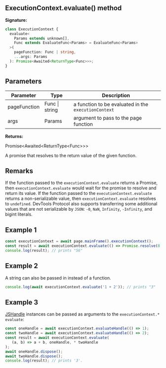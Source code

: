## ExecutionContext.evaluate() method

**Signature:**

```typescript
class ExecutionContext {
  evaluate<
    Params extends unknown[],
    Func extends EvaluateFunc<Params> = EvaluateFunc<Params>
  >(
    pageFunction: Func | string,
    ...args: Params
  ): Promise<Awaited<ReturnType<Func>>>;
}
```

## Parameters

| Parameter    | Type           | Description                                                     |
| ------------ | -------------- | --------------------------------------------------------------- |
| pageFunction | Func \| string | a function to be evaluated in the <code>executionContext</code> |
| args         | Params         | argument to pass to the page function                           |

**Returns:**

Promise&lt;Awaited&lt;ReturnType&lt;Func&gt;&gt;&gt;

A promise that resolves to the return value of the given function.

## Remarks

If the function passed to the `executionContext.evaluate` returns a Promise, then `executionContext.evaluate` would wait for the promise to resolve and return its value. If the function passed to the `executionContext.evaluate` returns a non-serializable value, then `executionContext.evaluate` resolves to `undefined`. DevTools Protocol also supports transferring some additional values that are not serializable by `JSON`: `-0`, `NaN`, `Infinity`, `-Infinity`, and bigint literals.

## Example 1

```js
const executionContext = await page.mainFrame().executionContext();
const result = await executionContext.evaluate(() => Promise.resolve(8 * 7))* ;
console.log(result); // prints "56"
```

## Example 2

A string can also be passed in instead of a function.

```js
console.log(await executionContext.evaluate('1 + 2')); // prints "3"
```

## Example 3

[JSHandle](./puppeteer.jshandle.md) instances can be passed as arguments to the `executionContext.* evaluate`:

```js
const oneHandle = await executionContext.evaluateHandle(() => 1);
const twoHandle = await executionContext.evaluateHandle(() => 2);
const result = await executionContext.evaluate(
   (a, b) => a + b, oneHandle, * twoHandle
);
await oneHandle.dispose();
await twoHandle.dispose();
console.log(result); // prints '3'.
```

